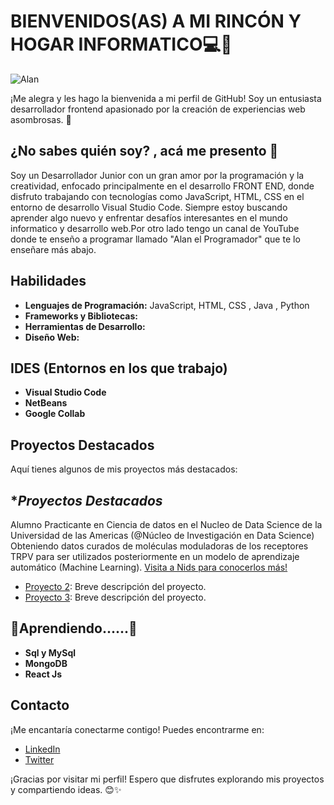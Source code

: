 # BIENVENIDOS(AS) A MI RINCÓN Y HOGAR INFORMATICO💻🌟

![Alan](https://media.licdn.com/dms/image/D4E16AQG4N4l0NkYuYw/profile-displaybackgroundimage-shrink_350_1400/0/1707322765952?e=1713398400&v=beta&t=GiiIuFCrOhyyjpfnib-nuljuvbSjkz9LTddTYYCIR6M)

¡Me alegra y les hago la bienvenida a mi perfil de GitHub! Soy un entusiasta desarrollador frontend apasionado por la creación de experiencias web asombrosas. 🚀

## ¿No sabes quién soy? , acá me presento 🤝

Soy un Desarrollador Junior con un gran amor por la programación y la creatividad, enfocado principalmente en el desarrollo FRONT END, donde disfruto trabajando con tecnologías como JavaScript, HTML, CSS en el entorno de desarrollo Visual Studio Code. Siempre estoy buscando aprender algo nuevo y enfrentar desafíos interesantes en el mundo informatico y desarrollo web.Por otro lado tengo un canal de YouTube donde te enseño a programar llamado "Alan el Programador" que te lo enseñare más abajo.

## Habilidades

- **Lenguajes de Programación:** JavaScript, HTML, CSS , Java , Python
- **Frameworks y Bibliotecas:**
- **Herramientas de Desarrollo:** 
- **Diseño Web:** 

## IDES (Entornos en los que trabajo)
- **Visual Studio Code**
- **NetBeans**
- **Google Collab**


## Proyectos Destacados

Aquí tienes algunos de mis proyectos más destacados:

## **Proyectos Destacados*
Alumno Practicante en Ciencia de datos en el Nucleo de Data Science de la Universidad de las Americas (@Núcleo de Investigación en Data Science) Obteniendo datos curados de moléculas moduladoras de los receptores TRPV para ser utilizados posteriormente en un modelo de aprendizaje automático (Machine Learning).
[Visita a Nids para conocerlos más!](https://nids.cl/)

- [Proyecto 2](https://github.com/alan/proyecto-2): Breve descripción del proyecto.
- [Proyecto 3](https://github.com/alan/proyecto-3): Breve descripción del proyecto.


## 📔Aprendiendo......📔

- **Sql y MySql**
- **MongoDB**
- **React Js**


## Contacto

¡Me encantaría conectarme contigo! Puedes encontrarme en:

- [LinkedIn]()
- [Twitter](https://twitter.com/alanespinoza)

¡Gracias por visitar mi perfil! Espero que disfrutes explorando mis proyectos y compartiendo ideas. 😊✨

